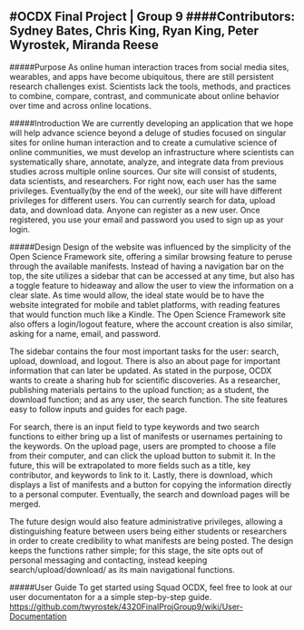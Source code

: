#OCDX Final Project | Group 9
####Contributors: Sydney Bates, Chris King, Ryan King, Peter Wyrostek, Miranda Reese
---
#####Purpose
As online human interaction traces from social media sites, wearables, and apps have become ubiquitous, there are still persistent
research challenges exist. Scientists lack the tools, methods, and practices to combine, compare, contrast, and communicate about online
behavior over time and across online locations. 

#####Introduction
We are currently developing an application that we hope will help advance science beyond a deluge of studies focused on singular sites for
online human interaction and to create a cumulative science of online communities, we must develop an infrastructure where scientists can
systematically share, annotate, analyze, and integrate data from previous studies across multiple online sources. Our site will consist of
students, data scientists, and researchers. For right now, each user has the same privileges. Eventually(by the end of the week), our site
will have different privileges for different users. You can currently search for data, upload data, and download data. Anyone can register
as a new user. Once registered, you use your email and password you used to sign up as your login. 

#####Design
Design of the website was influenced by the simplicity of the Open Science Framework site, offering a similar browsing feature to peruse
through the available manifests. Instead of having a navigation bar on the top, the site utilizes a sidebar that can be accessed at any
time, but also has a toggle feature to hideaway and allow the user to view the information on a clear slate. As time would allow, the
ideal state would be to have the website integrated for mobile and tablet platforms, with reading features that would function much like a
Kindle. The Open Science Framework site also offers a login/logout feature, where the account creation is also similar, asking for a name,
email, and password. 

The sidebar contains the four most important tasks for the user: search, upload, download, and logout. There is also an about page for
important information that can later be updated. As stated in the purpose, OCDX wants to create a sharing hub for scientific discoveries.
As a researcher, publishing materials pertains to the upload function; as a student, the download function; and as any user, the search
function. The site features easy to follow inputs and guides for each page. 

For search, there is an input field to type keywords and two search functions to either bring up a list of manifests or usernames
pertaining to the keywords. On the upload page, users are prompted to choose a file from their computer, and can click the upload button
to submit it. In the future, this will be extrapolated to more fields such as a title, key contributor, and keywords to link to it.
Lastly, there is download, which displays a list of manifests and a button for copying the information directly to a personal computer.
Eventually, the search and download pages will be merged.

The future design would also feature administrative privileges, allowing a distinguishing feature between users being either students or
researchers in order to create credibility to what manifests are being posted. The design keeps the functions rather simple; for this
stage, the site opts out of personal messaging and contacting, instead keeping search/upload/download/ as its main navigational functions.

#####User Guide
To get started using Squad OCDX, feel free to look at our user documentaton for a a simple step-by-step guide.
https://github.com/twyrostek/4320FinalProjGroup9/wiki/User-Documentation

